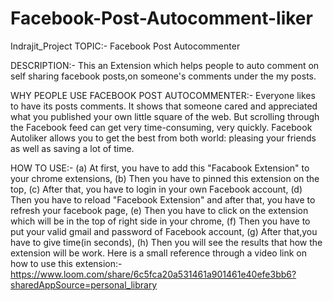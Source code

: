 # Facebook-Post-Autocomment-liker

Indrajit_Project
TOPIC:- Facebook Post Autocommenter

DESCRIPTION:- This an Extension which helps people to auto comment on self sharing facebook posts,on someone's comments under the my posts.

WHY PEOPLE USE FACEBOOK POST AUTOCOMMENTER:- Everyone likes to have its posts comments. It shows that someone cared and appreciated what you published your own little square of the web. But scrolling through the Facebook feed can get very time-consuming, very quickly. Facebook Autoliker allows you to get the best from both world: pleasing your friends as well as saving a lot of time.

HOW TO USE:- (a) At first, you have to add this "Facabook Extension" to your chrome extensions, (b) Then you have to pinned this extension on the top, (c) After that, you have to login in your own Facebook account, (d) Then you have to reload "Facebook Extension" and after that, you have to refresh your facebook page, (e) Then you have to click on the extension which will be in the top of right side in your chrome, (f) Then you have to put your valid gmail and password of Facebook account, (g) After that,you have to give time(in seconds), (h) Then you will see the results that how the extension will be work.
Here is a small reference through a video link on how to use this extension:-
https://www.loom.com/share/6c5fca20a531461a901461e40efe3bb6?sharedAppSource=personal_library
